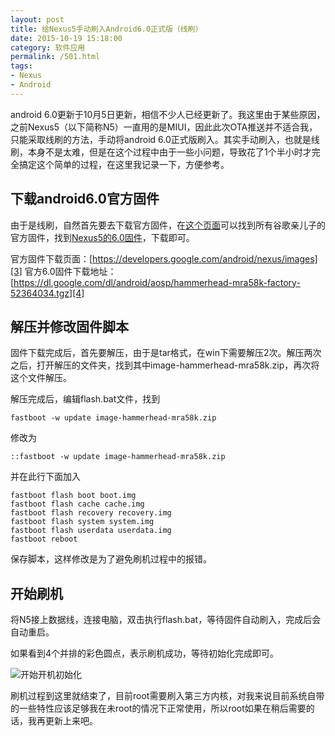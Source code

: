 ```yaml
---
layout: post
title: 给Nexus5手动刷入Android6.0正式版（线刷）
date: 2015-10-19 15:18:00
category: 软件应用
permalink: /501.html
tags:
- Nexus
- Android
---
```


<!--markdown-->android 6.0更新于10月5日更新，相信不少人已经更新了。我这里由于某些原因，之前Nexus5（以下简称N5）一直用的是MIUI，因此此次OTA推送并不适合我，只能采取线刷的方法，手动将android 6.0正式版刷入。其实手动刷入，也就是线刷，本身不是太难，但是在这个过程中由于一些小问题，导致花了1个半小时才完全搞定这个简单的过程，在这里我记录一下，方便参考。

下载android6.0官方固件
---------------------
由于是线刷，自然首先要去下载官方固件，在[这个页面][1]可以找到所有谷歌亲儿子的官方固件，找到[Nexus5的6.0固件][2]，下载即可。

官方固件下载页面：[https://developers.google.com/android/nexus/images][3]
官方6.0固件下载地址：[https://dl.google.com/dl/android/aosp/hammerhead-mra58k-factory-52364034.tgz][4]

解压并修改固件脚本
----------------
固件下载完成后，首先要解压，由于是tar格式，在win下需要解压2次。解压两次之后，打开解压的文件夹，找到其中image-hammerhead-mra58k.zip，再次将这个文件解压。

解压完成后，编辑flash.bat文件，找到

    fastboot -w update image-hammerhead-mra58k.zip

修改为

    ::fastboot -w update image-hammerhead-mra58k.zip

并在此行下面加入

    fastboot flash boot boot.img
    fastboot flash cache cache.img
    fastboot flash recovery recovery.img
    fastboot flash system system.img
    fastboot flash userdata userdata.img
    fastboot reboot

保存脚本，这样修改是为了避免刷机过程中的报错。

开始刷机
--------

将N5接上数据线，连接电脑，双击执行flash.bat，等待固件自动刷入，完成后会自动重启。

如果看到4个并排的彩色圆点，表示刷机成功，等待初始化完成即可。

![开始开机初始化][5]

刷机过程到这里就结束了，目前root需要刷入第三方内核，对我来说目前系统自带的一些特性应该足够我在未root的情况下正常使用，所以root如果在稍后需要的话，我再更新上来吧。


  [1]: https://developers.google.com/android/nexus/images
  [2]: https://dl.google.com/dl/android/aosp/hammerhead-mra58k-factory-52364034.tgz
  [3]: https://developers.google.com/android/nexus/images
  [4]: https://dl.google.com/dl/android/aosp/hammerhead-mra58k-factory-52364034.tgz
  [5]: https://static.ktsee.com/s1/2016/05/20160502120622673.jpg